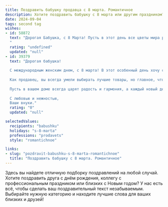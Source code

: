 ```yaml
---
title: Поздравить бабушку продавца с 8 марта. Романтичное
description: Хотите поздравить бабушку с 8 марта или другим праздником? Наш ИИ создаст незабываемое поздравление, а вы обязательно выделитесь среди других.  
date: 2024-09-04
tags: second tag
wishes:
- id: 58872
  text: "Дорогая Бабушка, с 8 Марта! Пусть в этот день все цветы мира расцветают для тебя, а весна принесет столько же радости и тепла, сколько ты даришь нам своим добром и заботой. Ты - самая прекрасная продавщица в мире, ведь твои улыбки и сердечность всегда согревают души покупателей.  Будь счастлива, любима и здорова!
  "
  rating: "undefined"
  updated: "null"
- id: 39379
  text: "Дорогая бабушка!
  
  С международным женским днем, с 8 марта! В этот особенный день хочу сказать, как вы важны для нас. Вы — как цветок, который дарит своим вниманием и заботой тепло и уют. Ваша доброта и мудрость, словно светлая радость, наполняют наши сердца.
  
  Как продавец, вы всегда умели выбирать лучшие товары, но главное, что вы подарили нам — это любовь и поддержку. Ваша улыбка затмевает любой весенний день, а ваша сила вдохновляет нас каждый миг.
  
  Пусть в вашем доме всегда царят радость и гармония, а каждый новый день приносит только счастье. Вы — наша самая большая драгоценность, цена которой не измеряется в деньгах.
  
  С любовью и нежностью,
  Ваши внуки."
  rating: "0"
  updated: "null"

selectedValues:
  recipients: "babushku"
  holidays: "s-8-marta"
  professions: "prodavets"
  style: "romantichnoe"

links:
- slug: "pozdravit-babushku-s-8-marta-romantichnoe"
  title: "Поздравить бабушку с 8 марта. Романтичное"
---
```


Здесь вы найдете отличную подборку поздравлений на любой случай. 
Хотите поздравить друга с днём рождения, коллегу с профессиональным праздником или близких с Новым годом? У нас есть всё, чтобы сделать ваш поздравительный текст незабываемым. Выбирайте нужную категорию и находите лучшие слова для ваших близких и друзей!
